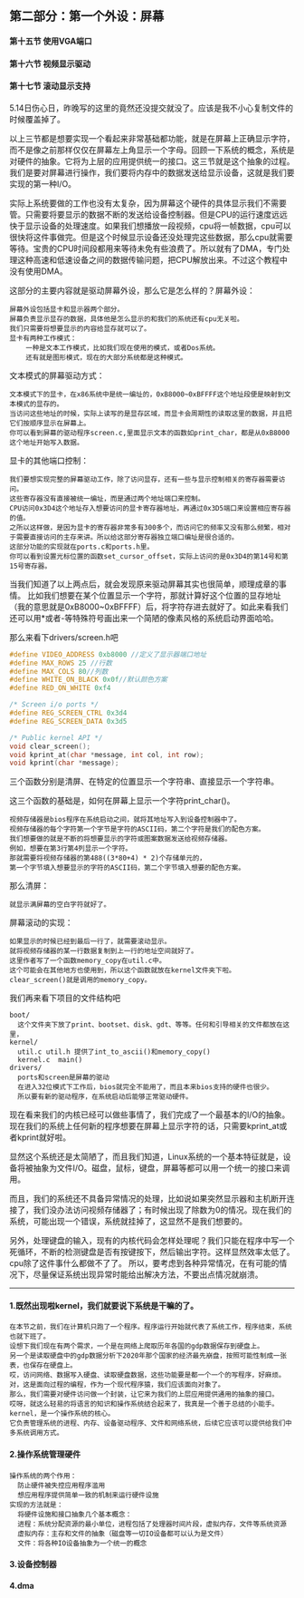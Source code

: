 ## 第二部分：第一个外设：屏幕


#### 第十五节   使用VGA端口
#### 第十六节   视频显示驱动
#### 第十七节   滚动显示支持

5.14日伤心日，昨晚写的这里的竟然还没提交就没了。应该是我不小心复制文件的时候覆盖掉了。

以上三节都是想要实现一个看起来非常基础都功能，就是在屏幕上正确显示字符，而不是像之前那样仅仅在屏幕左上角显示一个字母。回顾一下系统的概念，系统是对硬件的抽象。它将为上层的应用提供统一的接口。这三节就是这个抽象的过程。我们是要对屏幕进行操作，我们要将内存中的数据发送给显示设备，这就是我们要实现的第一种I/O。

实际上系统要做的工作也没有太复杂，因为屏幕这个硬件的具体显示我们不需要管。只需要将要显示的数据不断的发送给设备控制器。但是CPU的运行速度远远快于显示设备的处理速度。如果我们想播放一段视频，cpu将一帧数据，cpu可以很快将这件事做完。但是这个时候显示设备还没处理完这些数据，那么cpu就需要等待。宝贵的CPU时间段都用来等待未免有些浪费了。所以就有了DMA，专门处理这种高速和低速设备之间的数据传输问题，把CPU解放出来。不过这个教程中没有使用DMA。

这部分的主要内容就是驱动屏幕外设，那么它是怎么样的？屏幕外设：

    屏幕外设包括显卡和显示器两个部分。
    屏幕负责显示显存的数据，具体他是怎么显示的和我们的系统还有cpu无关啦。
    我们只需要将想要显示的内容给显存就可以了。
    显卡有两种工作模式：
        一种是文本工作模式，比如我们现在使用的模式，或者Dos系统。
        还有就是图形模式，现在的大部分系统都是这种模式。

文本模式的屏幕驱动方式：

    文本模式下的显卡，在x86系统中是统一编址的，0xB8000~0xBFFFF这个地址段便是映射到文本模式的显存的。
    当访问这些地址的时候，实际上读写的是显存区域，而显卡会周期性的读取这里的数据，并且把它们按顺序显示在屏幕上。
    你可以看到屏幕的驱动程序screen.c,里面显示文本的函数如print_char，都是从0xB8000这个地址开始写入数据。

显卡的其他端口控制：

    我们要想实现完整的屏幕驱动工作，除了访问显存，还有一些与显示控制相关的寄存器需要访问。
    这些寄存器没有直接被统一编址，而是通过两个地址端口来控制。
    CPU访问0x3D4这个地址存入想要访问的显卡寄存器地址，再通过0x3D5端口来设置相应寄存器的值。
    之所以这样做，是因为显卡的寄存器非常多有300多个，而访问它的频率又没有那么频繁，相对于需要直接访问的主存来讲。所以给这部分寄存器独立端口编址是很合适的。
    这部分功能的实现就在ports.c和ports.h里。
    你可以看到设置光标位置的函数set_cursor_offset，实际上访问的是0x3D4的第14号和第15号寄存器。

当我们知道了以上两点后，就会发现原来驱动屏幕其实也很简单，顺理成章的事情。
比如我们想要在某个位置显示一个字符，那就计算好这个位置的显存地址（我的意思就是0xB8000~0xBFFFF）后，将字符存进去就好了。如此来看我们还可以用*或者-等特殊符号画出来一个简陋的像素风格的系统启动界面哈哈。

那么来看下drivers/screen.h吧
```C++
#define VIDEO_ADDRESS 0xb8000 //定义了显示器端口地址
#define MAX_ROWS 25 //行数
#define MAX_COLS 80//列数
#define WHITE_ON_BLACK 0x0f//默认颜色方案
#define RED_ON_WHITE 0xf4

/* Screen i/o ports */
#define REG_SCREEN_CTRL 0x3d4
#define REG_SCREEN_DATA 0x3d5

/* Public kernel API */
void clear_screen();
void kprint_at(char *message, int col, int row);
void kprint(char *message);

```
三个函数分别是清屏、在特定的位置显示一个字符串、直接显示一个字符串。

这三个函数的基础是，如何在屏幕上显示一个字符print_char()。

    视频存储器是bios程序在系统启动之间，就将其地址写入到设备控制器中了。
    视频存储器的每个字符第一个字节是字符的ASCII码，第二个字符是我们的配色方案。
    我们想要做的就是不断的将想要显示的字符或图案数据发送给视频存储器。
    例如，想要在第3行第4列显示一个字符。
    那就需要将视频存储器的第488((3*80+4) * 2)个存储单元的，
    第一个字节填入想要显示的字符的ASCII码，第二个字节填入想要的配色方案。

那么清屏：

    就显示满屏幕的空白字符就好了。

屏幕滚动的实现：

    如果显示的时候已经到最后一行了，就需要滚动显示。
    就将视频存储器的某一行数据复制到上一行的地址空间就好了。
    这里作者写了一个函数memory_copy在util.c中。
    这个可能会在其他地方也使用到，所以这个函数就放在kernel文件夹下啦。
    clear_screen()就是调用的memory_copy。

我们再来看下项目的文件结构吧

    boot/
      这个文件夹下放了print、bootset、disk、gdt、等等。任何和引导相关的文件都放在这里，
    kernel/
      util.c util.h 提供了int_to_ascii()和memory_copy()
      kernel.c  main()
    drivers/
      ports和screen是屏幕的驱动
      在进入32位模式下工作后，bios就完全不能用了，而且本来bios支持的硬件也很少。
      所以要有新的驱动程序，在系统启动后能够正常驱动硬件。

现在看来我们的内核已经可以做些事情了，我们完成了一个最基本的I/O的抽象。现在我们的系统上任何新的程序想要在屏幕上显示字符的话，只需要kprint_at或者kprint就好啦。

显然这个系统还是太简陋了，而且我们知道，Linux系统的一个基本特征就是，设备将被抽象为文件I/O。磁盘，鼠标，键盘，屏幕等都可以用一个统一的接口来调用。

而且，我们的系统还不具备异常情况的处理，比如说如果突然显示器和主机断开连接了，我们没办法访问视频存储器了；有时候出现了除数为0的情况。现在我们的系统，可能出现一个错误，系统就挂掉了，这显然不是我们想要的。

另外，处理键盘的输入，现有的内核代码会怎样处理呢？我们只能在程序中写一个死循环，不断的检测键盘是否有按键按下，然后输出字符。这样显然效率太低了。cpu除了这件事什么都做不了了。
所以，要考虑到各种异常情况，在有可能的情况下，尽量保证系统出现异常时能给出解决方法，不要出点情况就崩溃。

---------

#### 1.既然出现啦kernel，我们就要说下系统是干嘛的了。
    在本节之前，我们在计算机只跑了一个程序。程序运行开始就代表了系统工作，程序结束，系统也就下班了。
    设想下我们现在有两个需求，一个是在网络上爬取历年各国的gdp数据保存到硬盘上。
    另一个是读取硬盘中的gdp数据分析下2020年那个国家的经济最先崩盘，按照可能性制成一张表，也保存在硬盘上。
    哎，访问网络、数据写入硬盘、读取硬盘数据，这些功能要是都一个一个的写程序，好麻烦。
    对，这是面向过程的编程，作为一个现代程序猿，我们应该面向对象了。
    那么，我们需要对硬件访问做一个封装，让它来为我们的上层应用提供通用的抽象的接口。
    哎呀，就这么轻易的将语言的知识和操作系统结合起来了，我真是一个善于总结的小能手。
    kernel，是一个操作系统的核心。
    它负责管理系统的进程、内存、设备驱动程序、文件和网络系统，后续它应该可以提供给我们中多系统调用方式。

#### 2.操作系统管理硬件
    操作系统的两个作用：
      防止硬件被失控应用程序滥用
      想应用程序提供简单一致的机制来运行硬件设施
    实现的方法就是：
      将硬件设施和接口抽象几个基本概念：
      进程：系统分配资源的最小单位，进程包括了处理器时间片段，虚拟内存，文件等系统资源
      虚拟内存：主存和文件的抽象（磁盘等一切IO设备都可以认为是文件）
      文件：将各种IO设备抽象为一个统一的概念

#### 3.设备控制器
#### 4.dma
